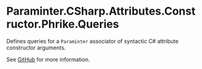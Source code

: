 # Paraminter.CSharp.Attributes.Constructor.Phrike.Queries

Defines queries for a `Paraminter` associator of syntactic C# attribute constructor arguments.

See [GitHub](https://github.com/Paraminter/Paraminter.CSharp.Attributes.Constructor.Phrike) for more information.
